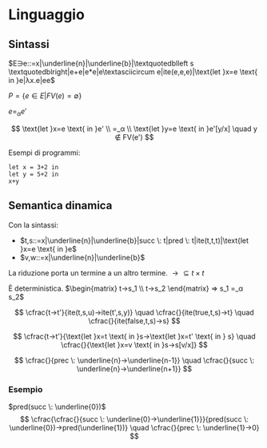 # Linguaggio

## Sintassi

$E∋e::=x|\underline{n}|\underline{b}|\textquotedblleft s \textquotedblright|e+e|e*e|e\textasciicircum e|ite(e,e,e)|\text{let }x=e \text{ in }e|λx.e|ee$

$P=\{e∈E|FV(e)=∅\}$

$e=_αe'$

$$
\text{let }x=e \text{ in }e' \\
=_α \\
\text{let }y=e \text{ in }e'[y/x] \quad y ∉ FV(e')
$$

Esempi di programmi:

```
let x = 3+2 in
let y = 5+2 in
x+y
```

## Semantica dinamica

Con la sintassi:
- $t,s::=x|\underline{n}|\underline{b}|succ \: t|pred \: t|ite(t,t,t)|\text{let }x=e \text{ in }e$
- $v,w::=x|\underline{n}|\underline{b}$

La riduzione porta un termine a un altro termine. $→⊆t×t$

È deterministica. $\begin{matrix} t→s_1 \\ t→s_2 \end{matrix} ⇒ s_1 =_α s_2$

$$
\cfrac{t→t'}{ite(t,s,u)→ite(t',s,y)} \quad
\cfrac{}{ite(true,t,s)→t} \quad
\cfrac{}{ite(false,t,s)→s}
$$

$$
\cfrac{t→t'}{\text{let }x=t \text{ in }s→\text{let }x=t' \text{ in } s} \quad
\cfrac{}{\text{let }x=v \text{ in }s→s[v/x]}
$$

$$
\cfrac{}{prec \: \underline{n}→\underline{n-1}} \quad
\cfrac{}{succ \: \underline{n}→\underline{n+1}}
$$

### Esempio

$pred(succ \: \underline{0})$
$$
\cfrac{\cfrac{}{succ \: \underline{0}→\underline{1}}}{pred(succ \: \underline{0})→pred(\underline{1})} \quad
\cfrac{}{prec \: \underline{1}→0}
$$
